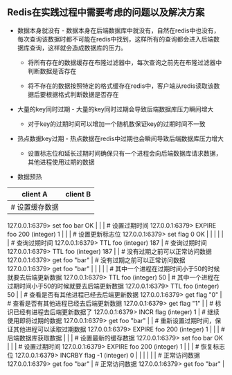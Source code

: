 ## Redis在实践过程中需要考虑的问题以及解决方案

* 数据本身就没有 - 数据本身在后端数据库中就没有，自然在redis中也没有，每次查询该数据时都不可能在redis中找到，这样所有的查询都会进入后端数据库查询，这样就会造成数据库的压力。

	* 将所有存在的数据缓存在布隆过滤器中，每次查询之前先在布隆过滤器中判断数据是否存在

	* 将不存在的数据按照特定的格式缓存在redis中，客户端从redis读取该数据后要根据格式判断数据是否存在

* 大量的key同时过期 - 大量的key同时过期会导致后端数据库压力瞬间增大

	* 对于key的过期时间可以增加一个随机数保证key的过期时间不一致

* 热点数据key过期 - 热点数据在redis中过期也会瞬间导致后端数据库压力增大
	* 设置标志位和延长过期时间确保只有一个进程会向后端数据库请求数据，其他进程使用过期的数据

* 数据预热


| client A | client B |
| -------- | -------- |
| # 设置缓存数据
127.0.0.1:6379> set foo bar
OK | |
| # 设置过期时间
127.0.0.1:6379> EXPIRE foo 200
(integer) 1 | |
| # 设置更新标志位
127.0.0.1:6379> set flag 0
OK                 |                                                              |
|                                                              |                                                              |
| # 查询过期时间
127.0.0.1:6379> TTL foo
(integer) 187           | # 查询过期时间
127.0.0.1:6379> TTL foo
(integer) 187           |
| # 没有过期之前可以正常访问数据
127.0.0.1:6379> get foo
"bar"   | # 没有过期之前可以正常访问数据
127.0.0.1:6379> get foo
"bar"   |
|                                                              |                                                              |
| # 其中一个进程在过期时间小于50的时候就要去后端更新数据
127.0.0.1:6379> TTL foo
(integer) 50 | # 其中一个进程在过期时间小于50的时候就要去后端更新数据
127.0.0.1:6379> TTL foo
(integer) 50 |
| # 查看是否有其他进程已经去后端更新数据
127.0.0.1:6379> get flag
"0" | # 查看是否有其他进程已经去后端更新数据
127.0.0.1:6379> get flag
"1" |
| # 标识已经有进程去后端更新数据了
127.0.0.1:6379> INCR flag
(integer) 1 | # 继续使用即将过期的数据
127.0.0.1:6379> get foo
"bar"         |
| # 重新设置过期时间，保证其他进程可以读取过期数据
127.0.0.1:6379> EXPIRE foo 200
(integer) 1 |                                                              |
| # 后端数据库获取数据                                         |                                                              |
| # 设置最新的缓存数据
127.0.0.1:6379> set foo bar
OK            |                                                              |
| # 设置过期时间
127.0.0.1:6379> EXPIRE foo 200
(integer) 1      |                                                              |
| # 恢复标志位
127.0.0.1:6379> INCRBY flag -1
(integer) 0        |                                                              |
|                                                              |                                                              |
| # 正常访问数据
127.0.0.1:6379> get foo
"bar"                   | # 正常访问数据
127.0.0.1:6379> get foo
"bar"                   |